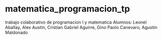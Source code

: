 # matematica_programacion_tp
trabajo colaborativo de programacion I y matematica
Alumnos: Leonel Aballay, Alex Austin, Cristian Gabriel Aguirre, Gino Paolo Canevaro, Agustin Maldonado
